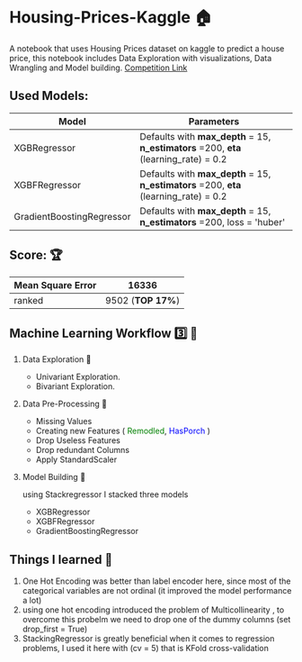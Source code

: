 # Housing-Prices-Kaggle :house:
A notebook that uses Housing Prices dataset on kaggle to predict a house price, this notebook includes Data Exploration with visualizations, Data Wrangling and Model building.
[Competition Link](https://www.kaggle.com/c/home-data-for-ml-course/overview)


## Used Models:
| Model | Parameters|
| ---------|---------------------------------|
| XGBRegressor | Defaults with **max_depth** = 15, **n_estimators** =200, **eta** (learning_rate) = 0.2 |
| XGBFRegressor | Defaults with **max_depth** = 15, **n_estimators** =200, **eta** (learning_rate) = 0.2 |
| GradientBoostingRegressor |  Defaults with **max_depth** = 15, **n_estimators** =200, loss = 'huber' |

## Score: :trophy:

| Mean Square Error | 16336 |
| ----------- | ----------- |
| ranked | 9502 (**TOP 17%**)|


## Machine Learning Workflow :three: :arrows_counterclockwise:
1.  Data Exploration :hammer:
     *  Univariant Exploration.
     *  Bivariant Exploration.
2.  Data Pre-Processing :wrench:
     *  Missing Values
     *  Creating new Features ( <span style = "color:green">Remodled</span>, <span style = "color: blue">HasPorch</span> )
     *  Drop Useless Features
     *  Drop redundant Columns
     *  Apply StandardScaler
3.  Model Building :dart: 

     using Stackregressor I stacked three models
     *  XGBRegressor
     *  XGBFRegressor
     *  GradientBoostingRegressor

## Things I learned :memo:
1.  One Hot Encoding was better than label encoder here, since most of the categorical variables are not ordinal (it improved the model performance a lot)
2.  using one hot encoding introduced the problem of Multicollinearity , to overcome this probelm we need to drop one of the dummy columns (set drop_first = True)
3.  StackingRegressor is greatly beneficial when it comes to regression problems, I used it here with (cv = 5) that is KFold cross-validation 
